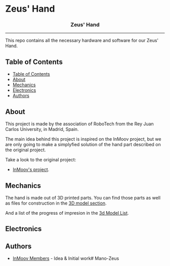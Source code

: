 # Zeus' Hand

<h3 align="center">Zeus' Hand</h3>


---
This repo contains all the necessary hardware and software for our Zeus' Hand. 

## Table of Contents

- [Table of Contents](#table-of-contents)
- [About](#about)
- [Mechanics](#mechanics)
- [Electronics](#electronics)
- [Authors](#authors)

## About

This project is made by the association of RoboTech from the Rey Juan Carlos University, in Madrid, Spain.

The main idea behind this project is inspired on the InMoov project, but we are only going to make a simplyfied solution of the hand part described on the original project.

Take a look to the original project:

- [InMoov's project](https://inmoov.fr/).

## Mechanics

<!--- <img width=400px src="Doc/images/Explode.png" alt="explode"></a> --->

The hand is made out of 3D printed parts. You can find those parts as well as files for construction in the [3D model section](./MANO-Zeus\3D_model).

And a list of the progress of impresion in the [3d Model List](./3D_model).
  
<!---                   FOTOS
 <img width=500px src="images/../Doc/images/robot_generic.png" alt="Generic version"></a>
<img width=670px src="images/../Doc/images/noah_generic_2.jpg" alt="Generic version2"></a>

- [Assembly file Noah version](Doc/assembly_noah.md).
  
<img width=500px src="images/../Doc/images/robot_noah.png" alt="Noah version"></a>
<img width=390px src="images/../Doc/images/robot_noah2.png" alt="Noah version2"></a>
--->

## Electronics

<!---
<img src="Doc/images/PCB_finished.png" alt="pcb_finished"></a>

The main PCB is in charge of controlling all the peripherals of the robot. You can see in the pictures a all the connectors available. Several modules were provided:

- NEO6VM - GPS
- GY91 - IMU + Compass + Barometer + Temperature sensor
- ESP07 - Wifi module
- TB6612FGN - Dual full H bridge.

At the bottom there are 4 SMPS modules installed. They are capable of delivering up to 5A per channel.

The PCB was designed with Kicad. Take a look to the [PCB section](./noah-hardware\Doc\PCB).
--->

## Authors

- [InMoov Members](https://inmoov.fr/) - Idea & Initial work# Mano-Zeus
